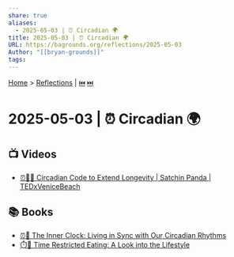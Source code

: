```yaml
---
share: true
aliases:
  - 2025-05-03 | ⏰ Circadian 🌍
title: 2025-05-03 | ⏰ Circadian 🌍
URL: https://bagrounds.org/reflections/2025-05-03
Author: "[[bryan-grounds]]"
tags: 
---
```

[Home](../index.md) > [Reflections](./index.md) | [⏮️](./2025-05-02.md) [⏭️](./2025-05-04.md)  
# 2025-05-03 | ⏰ Circadian 🌍  
## 📺 Videos  
- [⏰👵🔬 Circadian Code to Extend Longevity | Satchin Panda | TEDxVeniceBeach](../videos/circadian-code-to-extend-longevity-satchin-panda-tedx-venice-beach.md)  
  
## 📚 Books  
- [⏰👤 The Inner Clock: Living in Sync with Our Circadian Rhythms](../books/the-inner-clock-living-in-sync-with-our-circadian-rhythms.md)  
- [⏱️🍎 Time Restricted Eating: A Look into the Lifestyle](../books/time-restricted-eating-a-look-into-the-lifestyle.md)  
